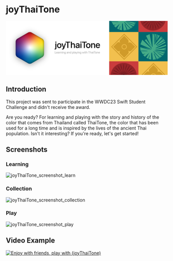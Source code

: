 # joyThaiTone

![joyThaiTone_banner](https://github.com/jsongpob/wwdc23_joyThaiTone/blob/main/pictures/github_profile/joythaitone-banner.png)

## Introduction
This project was sent to participate in the WWDC23 Swift Student Challenge and didn't receive the award.

Are you ready? For learning and playing with the story and history of the color that comes from Thailand called ThaiTone, the color that has been used for a long time and is inspired by the lives of the ancient Thai population. Isn't it interesting? If you're ready, let's get started!

## Screenshots

### Learning
![joyThaiTone_screenshot_learn](https://github.com/jsongpob/wwdc23_joyThaiTone/blob/main/pictures/github_profile/joythaitone-learn-screen.gif)

### Collection
![joyThaiTone_screenshot_collection](https://github.com/jsongpob/wwdc23_joyThaiTone/blob/main/pictures/github_profile/joythaitone-collection-screen.gif)

### Play
![joyThaiTone_screenshot_play](https://github.com/jsongpob/wwdc23_joyThaiTone/blob/main/pictures/github_profile/joythaitone-play-screen.gif)

## Video Example
[![Enjoy with friends, play with (joyThaiTone)](http://img.youtube.com/vi/0_LjXGrKjXY/0.jpg)](https://youtu.be/0_LjXGrKjXY)

